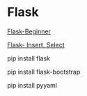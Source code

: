 # Flask

<a href="Flask Beginner/">Flask-Beginner</a>

<a href="Flask Insert, Select/">Flask- Insert, Select</a>

pip install flask

pip install flask-bootstrap

pip install pyyaml
